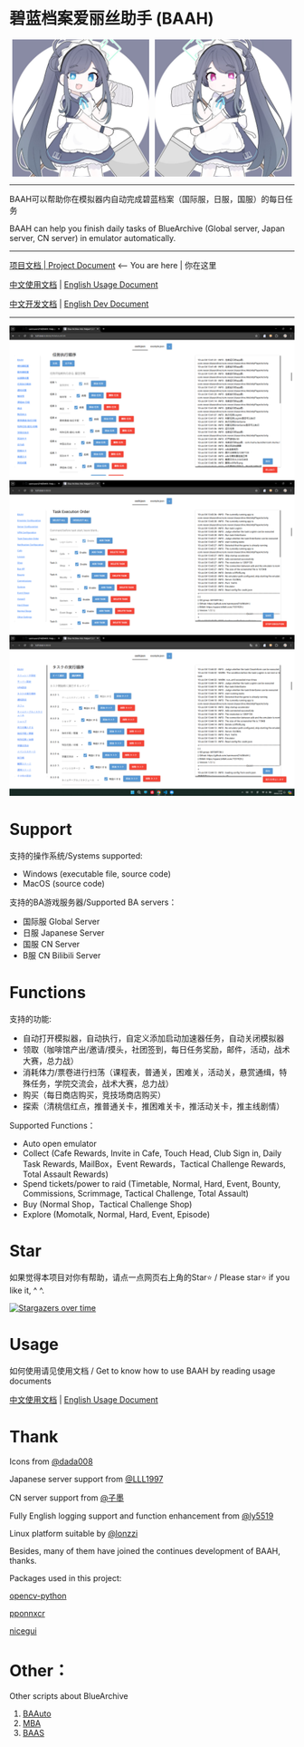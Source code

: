# 碧蓝档案爱丽丝助手 (BAAH)

<div style="display:flex;justify-content:space-around"><img src="./DATA/assets/aris.png" style="width:48%"/><img src="./DATA/assets/kei.png" style="width:48%"/></div>

---

BAAH可以帮助你在模拟器内自动完成碧蓝档案（国际服，日服，国服）的每日任务

BAAH can help you finish daily tasks of BlueArchive (Global server, Japan server, CN server) in emulator automatically.

---

[项目文档 | Project Document](./README.md) <-- You are here | 你在这里

[中文使用文档](./docs/README_cn.md) | [English Usage Document](./docs/README_en.md)

[中文开发文档](./docs/README_dev.md) | [English Dev Document](./docs/README_dev_en.md)

---

<img src="./DATA/assets/GUI_CN.png" />
<img src="./DATA/assets/GUI_EN.png" />
<img src="./DATA/assets/GUI_JP.png" />


# Support

支持的操作系统/Systems supported:

- Windows (executable file, source code)
- MacOS (source code)

支持的BA游戏服务器/Supported BA servers：

- 国际服 Global Server 
- 日服 Japanese Server 
- 国服 CN Server 
- B服 CN Bilibili Server 

# Functions

支持的功能:

- 自动打开模拟器，自动执行，自定义添加启动加速器任务，自动关闭模拟器
- 领取（咖啡馆产出/邀请/摸头，社团签到，每日任务奖励，邮件，活动，战术大赛，总力战）
- 消耗体力/票卷进行扫荡（课程表，普通关，困难关，活动关，悬赏通缉，特殊任务，学院交流会，战术大赛，总力战）
- 购买（每日商店购买，竞技场商店购买）
- 探索（清桃信红点，推普通关卡，推困难关卡，推活动关卡，推主线剧情）

Supported Functions：

- Auto open emulator
- Collect (Cafe Rewards, Invite in Cafe, Touch Head, Club Sign in, Daily Task Rewards, MailBox，Event Rewards，Tactical Challenge Rewards, Total Assault Rewards)
- Spend tickets/power to raid (Timetable, Normal, Hard, Event, Bounty, Commissions, Scrimmage, Tactical Challenge, Total Assault)
- Buy (Normal Shop，Tactical Challenge Shop)
- Explore (Momotalk, Normal, Hard, Event, Episode)

# Star

如果觉得本项目对你有帮助，请点一点网页右上角的Star⭐ / Please star⭐ if you like it, ^ ^.

[![Stargazers over time](https://starchart.cc/sanmusen214/BAAH.svg?variant=adaptive)](https://starchart.cc/sanmusen214/BAAH)


# Usage

如何使用请见使用文档 / Get to know how to use BAAH by reading usage documents

[中文使用文档](./docs/README_cn.md) | [English Usage Document](./docs/README_en.md)

# Thank

Icons from [@dada008](https://space.bilibili.com/23726244)

Japanese server support from [@LLL1997](https://github.com/LLL1997)

CN server support from [@子墨](https://space.bilibili.com/11179370)

Fully English logging support and function enhancement from [@ly5519](https://github.com/ly5519)

Linux platform suitable by [@lonzzi](https://github.com/lonzzi)

Besides, many of them have joined the continues development of BAAH, thanks.

Packages used in this project:

[opencv-python](https://github.com/opencv/opencv)

[pponnxcr](https://github.com/hgjazhgj/pponnxcr)

[nicegui](https://github.com/zauberzeug/nicegui)

# Other：

Other scripts about BlueArchive

1. [BAAuto](https://github.com/RedDeadDepresso/BAAuto)
2. [MBA](https://github.com/MaaAssistantArknights/MBA)
3. [BAAS](https://github.com/pur1fying/blue_archive_auto_script)
